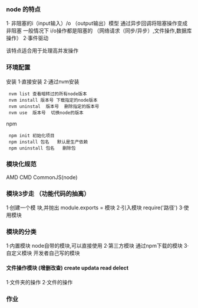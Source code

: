 ### node 的特点
1· 非阻塞的i（input输入）/o （output输出）模型
通过异步回调将阻塞操作变成非阻塞
一般情况下 i/o操作都是阻塞的 （网络请求（同步/异步）,文件操作,数据库操作）
2·事件驱动

该特点适合用于处理高并发操作


### 环境配置
安装
  1·直接安装
  2·通过nvm安装
 ```
  nvm list 查看暗转过的所有node版本
  nvm install 版本号 下载指定的node版本
  nvm uninstal  版本号  删除指定的版本号
  nvm use  版本号  切换node的版本
 ```
 npm
 ```
  npm init 初始化项目
  npm install 包名   默认是生产依赖
  npm uninstall 包名   删除包

 ```
### 模块化规范
AMD CMD CommonJS(node)

### 模块3步走 （功能代码的抽离）
1·创建一个模  块,并抛出  module.exports = 模块
2·引入模块    require('路径')
3·使用模块

### 模块的分类
1·内置模块  node自带的模块,可以直接使用
2·第三方模块  通过npm下载的模块
3·自定义模块  开发者自己写的模块

#### 文件操作模块 (增删改查) create updata read delect
1·文件夹的操作
2·文件的操作

### 作业